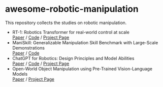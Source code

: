 # awesome-robotic-manipulation
This repository collects the studies on robotic manipulation.

- RT-1: Robotics Transformer for real-world control at scale <br>
  [Paper](https://arxiv.org/abs/2212.06817) / [Code](https://github.com/google-research/robotics_transformer) / [Project Page](https://robotics-transformer.github.io/)
- ManiSkill: Generalizable Manipulation Skill Benchmark with Large-Scale Demonstrations <br>
  [Paper](https://arxiv.org/abs/2107.14483) / [Code](https://github.com/haosulab/ManiSkill2)
- ChatGPT for Robotics: Design Principles and Model Abilities <br>
  [Paper](https://www.microsoft.com/en-us/research/uploads/prod/2023/02/ChatGPT___Robotics.pdf) / [Code](https://github.com/microsoft/PromptCraft-Robotics) / [Project Page](https://github.com/microsoft/PromptCraft-Robotics)
- Open-World Object Manipulation using Pre-Trained Vision-Language Models <br>
  [Paper](https://robot-moo.github.io/assets/moo.pdf) / [Project Page](https://robot-moo.github.io/)
